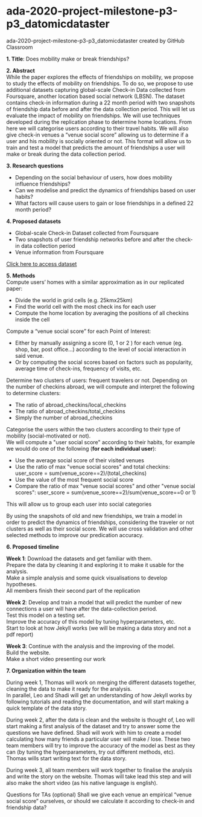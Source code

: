 # ada-2020-project-milestone-p3-p3_datomicdataster
ada-2020-project-milestone-p3-p3_datomicdataster created by GitHub Classroom

**1. Title**: Does mobility make or break friendships?<br>

**2. Abstract**<br>
While the paper explores the effects of friendships on mobility, we propose to study the effects of mobility on friendships. To do so, we propose to use additional datasets capturing global-scale Check-in Data collected from Foursquare, another location based social network (LBSN). The dataset contains check-in information during a 22 month period with two snapshots of friendship data before and after the data collection period. This will let us evaluate the impact of mobility on friendships. We will use techniques developed during the replication phase to determine home locations. From here we will categorise users according to their travel habits. We will also give check-in venues a “venue social score” allowing us to determine if a user and his mobility is socially oriented or not. This format will allow us to train and test a model that predicts the amount of friendships a user will make or break during the data collection period.


**3. Research questions**<br>
* Depending on the social behaviour of users, how does mobility influence friendships?<br>
* Can we modelise and predict the dynamics of friendships based on user habits?<br>
* What factors will cause users to gain or lose friendships in a defined 22 month period?<br>

**4. Proposed datasets**<br>
* Global-scale Check-in Dataset collected from Foursquare<br>
* Two snapshots of user friendship networks before and after the check-in data collection period<br>
* Venue information from Foursquare<br>

<a href=https://drive.google.com/file/d/1PNk3zY8NjLcDiAbzjABzY5FiPAFHq6T8/view>Click here to access dataset</a>

**5. Methods**<br>
Compute users’ homes with a similar approximation as in our replicated paper:<br>
* Divide the world in grid cells (e.g. 25kmx25km)<br>
* Find the world cell with the most check ins for each user<br>
* Compute the home location by averaging the positions of all checkins inside the cell<br>

Compute a “venue social score” for each Point of Interest:<br>
* Either by manually assigning a score (0, 1 or 2 ) for each venue (eg. shop, bar, post office...) according to the level of social interaction in said venue.<br>
* Or by computing the social scores based on factors such as popularity, average time of check-ins, frequency of visits, etc.<br>

Determine two clusters of users: frequent travelers or not. Depending on the number of checkins abroad, we will compute and interpret the following to determine clusters:<br>
* The ratio of abroad_checkins/local_checkins<br>
* The ratio of abroad_checkins/total_checkins<br>
* Simply the number of abroad_checkins<br>

Categorise the users within the two clusters according to their type of mobility (social-motivated or not). <br>
We will compute a "user social score" according to their habits, for example we would do one of the following (**for each individual user**):
* Use the average social score of their visited venues<br>
* Use the ratio of max "venue social scores" and total checkins: user_score = sum(venue_score==2)/(total_checkins)<br>
* Use the value of the most frequent social score<br>
* Compare the ratio of max "venue social scores" and other "venue social scores": user_score = sum(venue_score==2)/sum(venue_score==0 or 1)<br>

This will allow us to group each user into social categories<br>

By using the snapshots of old and new friendships, we train a model in order to predict the dynamics of friendships, considering the traveler or not clusters as well as their social score. We will use cross validation and other selected methods to improve our predication accuracy.<br>

**6. Proposed timeline**

**Week 1**: Download the datasets and get familiar with them. <br>
Prepare the data by cleaning it and exploring it to make it usable for the analysis. <br>
Make a simple analysis and some quick visualisations to develop hypotheses.<br>
All members finish their second part of the replication<br>

**Week 2**: Develop and train a model that will predict the number of new connections a user will have after the data-collection period.<br>
Test this model on a testing set.<br>
Improve the accuracy of this model by tuning hyperparameters, etc.<br>
Start to look at how Jekyll works (we will be making a data story and not a pdf report)<br>

**Week 3**: Continue with the analysis and the improving of the model.<br>
Build the website. <br>
Make a short video presenting our work<br>

**7. Organization within the team**

During week 1, Thomas will work on merging the different datasets together, cleaning the data to make it ready for the analysis. <br>
In parallel, Leo and Shadi will get an understanding of how Jekyll works by following tutorials and reading the documentation, and will start making a quick template of the data story.<br>

During week 2, after the data is clean and the website is thought of, Leo will start making a first analysis of the dataset and try to answer some the questions we have defined. Shadi will work with him to create a model calculating how many friends a particular user will make / lose. These two team members will try to improve the accuracy of the model as best as they can (by tuning the hyperparameters, try out different methods, etc). Thomas wills start writing text for the data story.

During week 3, all team members will work together to finalise the analysis and write the story on the website. Thomas will take lead this step and will also make the short video (as his native language is english).

Questions for TAs (optional)
Shall we give each venue an empirical “venue social score” ourselves, or should we calculate it according to check-in and friendship data?
